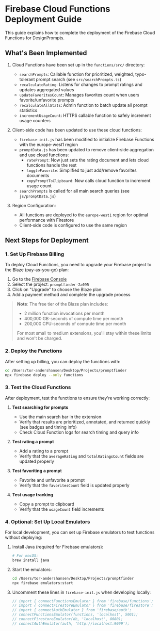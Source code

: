 # Firebase Cloud Functions Deployment Guide

This guide explains how to complete the deployment of the Firebase Cloud Functions for DesignPrompts.

## What's Been Implemented

1. Cloud Functions have been set up in the `functions/src/` directory:

   - `searchPrompts`: Callable function for prioritized, weighted, typo-tolerant prompt search (see `src/searchPrompts.ts`)
   - `recalculateRating`: Listens for changes to prompt ratings and updates aggregated values
   - `updateFavoritesCount`: Manages favorites count when users favorite/unfavorite prompts
   - `recalculateAllStats`: Admin function to batch update all prompt statistics
   - `incrementUsageCount`: HTTPS callable function to safely increment usage counters

2. Client-side code has been updated to use these cloud functions:

   - `firebase-init.js` has been modified to initialize Firebase Functions with the europe-west1 region
   - `promptData.js` has been updated to remove client-side aggregation and use cloud functions:
     - `ratePrompt`: Now just sets the rating document and lets cloud functions handle the rest
     - `toggleFavorite`: Simplified to just add/remove favorites documents
     - `copyPromptToClipboard`: Now calls cloud function to increment usage count
   - `searchPrompts` is called for all main search queries (see `js/promptData.js`)

3. Region Configuration:
   - All functions are deployed to the `europe-west1` region for optimal performance with Firestore
   - Client-side code is configured to use the same region

## Next Steps for Deployment

### 1. Set Up Firebase Billing

To deploy Cloud Functions, you need to upgrade your Firebase project to the Blaze (pay-as-you-go) plan:

1. Go to the [Firebase Console](https://console.firebase.google.com/)
2. Select the project: `promptfinder-2a095`
3. Click on "Upgrade" to choose the Blaze plan
4. Add a payment method and complete the upgrade process

> **Note**: The free tier of the Blaze plan includes:
>
> - 2 million function invocations per month
> - 400,000 GB-seconds of compute time per month
> - 200,000 CPU-seconds of compute time per month
>
> For most small to medium extensions, you'll stay within these limits and won't be charged.

### 2. Deploy the Functions

After setting up billing, you can deploy the functions with:

```bash
cd /Users/tor-andershansen/Desktop/Projects/promptfinder
npx firebase deploy --only functions
```

### 3. Test the Cloud Functions

After deployment, test the functions to ensure they're working correctly:

1. **Test searching for prompts**

   - Use the main search bar in the extension
   - Verify that results are prioritized, annotated, and returned quickly (see badges and timing info)
   - Check Cloud Function logs for search timing and query info

2. **Test rating a prompt**

   - Add a rating to a prompt
   - Verify that the `averageRating` and `totalRatingsCount` fields are updated properly

3. **Test favoriting a prompt**

   - Favorite and unfavorite a prompt
   - Verify that the `favoritesCount` field is updated properly

4. **Test usage tracking**
   - Copy a prompt to clipboard
   - Verify that the `usageCount` field increments

### 4. Optional: Set Up Local Emulators

For local development, you can set up Firebase emulators to test functions without deploying:

1. Install Java (required for Firebase emulators):

   ```bash
   # For macOS:
   brew install java
   ```

2. Start the emulators:

   ```bash
   cd /Users/tor-andershansen/Desktop/Projects/promptfinder
   npx firebase emulators:start
   ```

3. Uncomment these lines in `firebase-init.js` when developing locally:

   ```javascript
   // import { connectFunctionsEmulator } from 'firebase/functions';
   // import { connectFirestoreEmulator } from 'firebase/firestore';
   // import { connectAuthEmulator } from 'firebase/auth';
   // connectFunctionsEmulator(functions, 'localhost', 5001);
   // connectFirestoreEmulator(db, 'localhost', 8080);
   // connectAuthEmulator(auth, 'http://localhost:9099');
   ```
